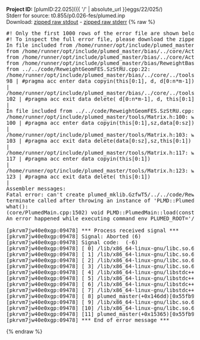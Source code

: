 **Project ID:** [plumID:22.025]({{ '/' | absolute_url }}eggs/22/025/)  
Stderr for source:  t0.855/p0.026-fes/plumed.inp   
Download: [zipped raw stdout](plumed.inp.plumed_master.stdout.txt.zip) - [zipped raw stderr](plumed.inp.plumed_master.stderr.txt.zip) 
{% raw %}
<pre>
#! Only the first 1000 rows of the error file are shown below
#! To inspect the full error file, please download the zipped raw stderr file above
In file included from /home/runner/opt/include/plumed_master/bias/../core/../tools/Tools.h:27,
from /home/runner/opt/include/plumed_master/bias/../core/Action.h:28,
from /home/runner/opt/include/plumed_master/bias/../core/ActionWithValue.h:25,
from /home/runner/opt/include/plumed_master/bias/ReweightBase.h:25,
from ../../code/ReweightGeomFES.SzStRU.cpp:22:
/home/runner/opt/include/plumed_master/bias/../core/../tools/Tensor.h:98: warning: ignoring ‘#pragma acc enter’ [-Wunknown-pragmas]
98 | #pragma acc enter data copyin(this[0:1], d, d[0:n*m-1])
|
/home/runner/opt/include/plumed_master/bias/../core/../tools/Tensor.h:102: warning: ignoring ‘#pragma acc exit’ [-Wunknown-pragmas]
102 | #pragma acc exit data delete( d[0:n*m-1], d, this[0:1])
|
In file included from ../../code/ReweightGeomFES.SzStRU.cpp:24:
/home/runner/opt/include/plumed_master/tools/Matrix.h:100: warning: ignoring ‘#pragma acc enter’ [-Wunknown-pragmas]
100 | #pragma acc enter data copyin(this[0:1],sz,data[0:sz])
|
/home/runner/opt/include/plumed_master/tools/Matrix.h:103: warning: ignoring ‘#pragma acc exit’ [-Wunknown-pragmas]
103 | #pragma acc exit data delete(data[0:sz],sz,this[0:1])
|
/home/runner/opt/include/plumed_master/tools/Matrix.h:117: warning: ignoring ‘#pragma acc enter’ [-Wunknown-pragmas]
117 | #pragma acc enter data copyin(this[0:1])
|
/home/runner/opt/include/plumed_master/tools/Matrix.h:123: warning: ignoring ‘#pragma acc exit’ [-Wunknown-pragmas]
123 | #pragma acc exit data delete( this[0:1])
|
Assembler messages:
Fatal error: can't create plumed_mklib.GzfwT5/../../code/ReweightGeomFES.o: No such file or directory
terminate called after throwing an instance of 'PLMD::Plumed::ExceptionError'
what():
(core/PlumedMain.cpp:1502) void PLMD::PlumedMain::load(const std::string&)
An error happened while executing command env PLUMED_ROOT='/home/runner/opt/lib/plumed_master' PLUMED_VERSION='2.11.0-dev' PLUMED_HTMLDIR='/home/runner/opt/share/doc/plumed_master' PLUMED_INCLUDEDIR='/home/runner/opt/include' PLUMED_PROGRAM_NAME='plumed_master' PLUMED_IS_INSTALLED='yes' "/home/runner/opt/lib/plumed_master"/scripts/mklib.sh -n -o ./../../code/ReweightGeomFES.2.11.0-dev.so ../../code/ReweightGeomFES.cpp

[pkrvm7jw40e0xgp:09478] *** Process received signal ***
[pkrvm7jw40e0xgp:09478] Signal: Aborted (6)
[pkrvm7jw40e0xgp:09478] Signal code:  (-6)
[pkrvm7jw40e0xgp:09478] [ 0] /lib/x86_64-linux-gnu/libc.so.6(+0x45330)[0x7f30abe45330]
[pkrvm7jw40e0xgp:09478] [ 1] /lib/x86_64-linux-gnu/libc.so.6(pthread_kill+0x11c)[0x7f30abe9eb2c]
[pkrvm7jw40e0xgp:09478] [ 2] /lib/x86_64-linux-gnu/libc.so.6(gsignal+0x1e)[0x7f30abe4527e]
[pkrvm7jw40e0xgp:09478] [ 3] /lib/x86_64-linux-gnu/libc.so.6(abort+0xdf)[0x7f30abe288ff]
[pkrvm7jw40e0xgp:09478] [ 4] /lib/x86_64-linux-gnu/libstdc++.so.6(+0xa5ff5)[0x7f30ac2a5ff5]
[pkrvm7jw40e0xgp:09478] [ 5] /lib/x86_64-linux-gnu/libstdc++.so.6(+0xbb0da)[0x7f30ac2bb0da]
[pkrvm7jw40e0xgp:09478] [ 6] /lib/x86_64-linux-gnu/libstdc++.so.6(_ZSt10unexpectedv+0x0)[0x7f30ac2a5a55]
[pkrvm7jw40e0xgp:09478] [ 7] /lib/x86_64-linux-gnu/libstdc++.so.6(+0xa5a6f)[0x7f30ac2a5a6f]
[pkrvm7jw40e0xgp:09478] [ 8] plumed_master(+0x146dd)[0x55fb93d516dd]
[pkrvm7jw40e0xgp:09478] [ 9] /lib/x86_64-linux-gnu/libc.so.6(+0x2a1ca)[0x7f30abe2a1ca]
[pkrvm7jw40e0xgp:09478] [10] /lib/x86_64-linux-gnu/libc.so.6(__libc_start_main+0x8b)[0x7f30abe2a28b]
[pkrvm7jw40e0xgp:09478] [11] plumed_master(+0x15365)[0x55fb93d52365]
[pkrvm7jw40e0xgp:09478] *** End of error message ***
</pre>
{% endraw %}
